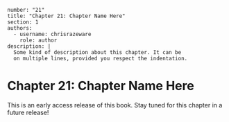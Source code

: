 ```metadata
number: "21"
title: "Chapter 21: Chapter Name Here"
section: 1
authors:
  - username: chrisrazeware
    role: author
description: |
  Some kind of description about this chapter. It can be
  on multiple lines, provided you respect the indentation.
```

# Chapter 21: Chapter Name Here

This is an early access release of this book. Stay tuned for this chapter in a future release!
